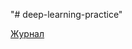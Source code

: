 "# deep-learning-practice" 

[Журнал](https://docs.google.com/spreadsheets/d/1pDnFxKv5gbZsfdQIa6p-RVLHMInWVXlNBSg12fVSzpY/edit?usp=sharing)
